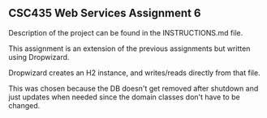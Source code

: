 ## CSC435 Web Services Assignment 6
Description of the project can be found in the INSTRUCTIONS.md file.

This assignment is an extension of the previous assignments but written using Dropwizard.

Dropwizard creates an H2 instance, and writes/reads directly from that file.

This was chosen because the DB doesn't get removed after shutdown and just updates when needed since the domain classes don't have to be changed.